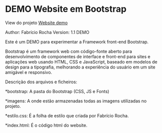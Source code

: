 <h1>DEMO Website em Bootstrap</h1>

View do projeto <a href="https://developer-rocha.github.io/Projeto-Bootstrap/" target="_blank">Website demo</a>

Author: Fabrício Rocha
Version: 1.1 DEMO


Este é um DEMO para experimentar a Framework front-end Bootstrap.

Bootstrap é um framework web com código-fonte aberto para desenvolvimento de componentes de interface e front-end para sites e aplicações web usando HTML, CSS e JavaScript, baseado em modelos de design para a tipografia, melhorando a experiência do usuário em um site amigável e responsivo.



Descrição dos arquivos e ficheiros:

*bootstrap: A pasta do Bootstrap (CSS, JS e Fonts)

*imagens: A onde estão armazenadas todas as imagens utilizadas no projeto.

*estilo.css: É a folha de estilo que criada por Fabrício Rocha.

*index.html: É o código html do website.



